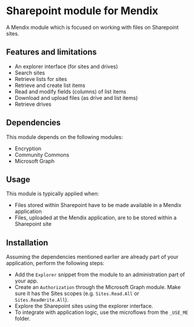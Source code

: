 # Sharepoint module for Mendix

A Mendix module which is focused on working with files on Sharepoint sites.

## Features and limitations

 - An explorer interface (for sites and drives)
 - Search sites
 - Retrieve lists for sites
 - Retrieve and create list items
 - Read and modify fields (columns) of list items
 - Download and upload files (as drive and list items)
 - Retrieve drives

## Dependencies
This module depends on the following modules:
 - Encryption
 - Community Commons
 - Microsoft Graph

## Usage
This module is typically applied when:
 - Files stored within Sharepoint have to be made available in a Mendix application
 - Files, uploaded at the Mendix application, are to be stored within a Sharepoint site

## Installation
Assuming the dependencies mentioned earlier are already part of your application, perform the following steps:
 - Add the `Explorer` snippet from the module to an administration part of your app.
 - Create an `Authorization` through the Microsoft Graph module. Make sure it has the Sites scopes (e.g. `Sites.Read.All` or `Sites.ReadWrite.All`).
 - Explore the Sharepoint sites using the explorer interface.
 - To integrate with application logic, use the microflows from the `_USE_ME` folder.

